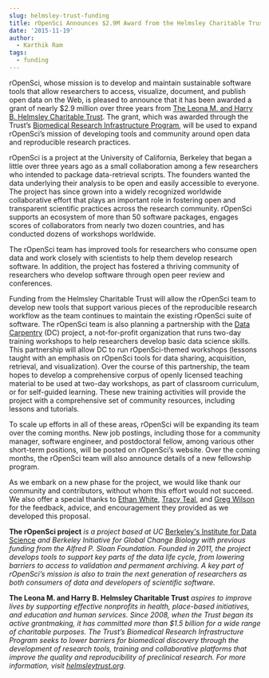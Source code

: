 ```yaml
---
slug: helmsley-trust-funding
title: rOpenSci Announces $2.9M Award from the Helmsley Charitable Trust
date: '2015-11-19'
author:
  - Karthik Ram
tags:
  - funding
---
```


rOpenSci, whose mission is to develop and maintain sustainable software
tools that allow researchers to access, visualize, document, and publish
open data on the Web, is pleased to announce that it has been awarded a
grant of nearly $2.9 million over three years from [The Leona M. and
Harry B. Helmsley Charitable Trust](https://helmsleytrust.org/). The
grant, which was awarded through the Trust’s [Biomedical Research
Infrastructure Program](https://helmsleytrust.org/programs/health-biomedical-research-infrastructure), will be used to expand rOpenSci’s mission of developing tools and community around open data and reproducible research practices.

rOpenSci is a project at the University of California, Berkeley that
began a little over three years ago as a small collaboration among a few
researchers who intended to package data-retrieval scripts. The founders
wanted the data underlying their analysis to be open and easily
accessible to everyone. The project has since grown into a widely
recognized worldwide collaborative effort that plays an important role
in fostering open and transparent scientific practices across the
research community. rOpenSci supports an ecosystem of more than 50
software packages, engages scores of collaborators from nearly two dozen
countries, and has conducted dozens of workshops worldwide.

The rOpenSci team has improved tools for researchers who consume open
data and work closely with scientists to help them develop research
software. In addition, the project has fostered a thriving community of
researchers who develop software through open peer review and
conferences.

Funding from the Helmsley Charitable Trust will allow the rOpenSci team to develop new tools that support various pieces of the reproducible research workflow as the team continues to maintain the existing rOpenSci suite of software. The rOpenSci team is also planning a partnership with the [Data Carpentry](https://datacarpentry.org) (DC) project, a not-for-profit organization that runs two-day training workshops to help researchers develop basic data science skills. This partnership will allow DC to run rOpenSci-themed workshops (lessons taught with an emphasis on rOpenSci tools for data sharing, acquisition, retrieval, and visualization). Over the course of this partnership, the team hopes to develop a comprehensive corpus of openly licensed teaching material to be used at two-day workshops, as part of classroom curriculum, or for self-guided learning. These new training activities will provide the project with a comprehensive set of community resources, including lessons and tutorials.

To scale up efforts in all of these areas, rOpenSci will be expanding
its team over the coming months. New job postings, including those for a
community manager, software engineer, and postdoctoral fellow, among
various other short-term positions, will be posted on rOpenSci’s
website. Over the coming months, the rOpenSci team will also announce
details of a new fellowship program.

As we embark on a new phase for the project, we would like thank our
community and contributors, without whom this effort would not succeed.
We also offer a special thanks to [Ethan White](http://weecology.org),
[Tracy Teal](https://datacarpentry.org), and [Greg
Wilson](http://third-bit.com) for the feedback, advice, and
encouragement they provided as we developed this proposal.


**The rOpenSci project** *is a project based at UC* [Berkeley's
Institute for Data Science](https://bids.berkeley.edu/) *and Berkeley Initiative for Global Change Biology with previous funding from the Alfred P. Sloan Foundation. Founded in 2011, the project develops tools to support key parts of the data life cycle, from lowering barriers to access to validation and permanent archiving. A key part of rOpenSci’s mission is also to train the next generation of researchers as both consumers of data and developers of scientific software.*

**The Leona M. and Harry B. Helmsley Charitable Trust** *aspires to improve lives by supporting effective nonprofits in health, place-based initiatives, and education and human services. Since 2008, when the Trust began its active grantmaking, it has committed more than $1.5 billion for a wide range of charitable purposes. The Trust’s Biomedical Research Infrastructure Program seeks to lower barriers for biomedical discovery through the development of research tools, training and collaborative platforms that improve the quality and reproducibility of preclinical research. For more information, visit [helmsleytrust.org](https://helmsleytrust.org).*

